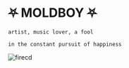 # **⛧ MOLDBOY ⛧**

`artist, music lover, a fool`


`in the constant pursuit of happiness`

![firecd](https://web.archive.org/web/20091027034941/http://www.geocities.com/playstation_ll4/cd10_279452.gif)
